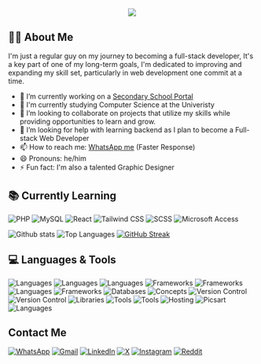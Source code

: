 <h1 align="center">
    <img src="https://readme-typing-svg.demolab.com/?lines=Hello,+I'm+Nzenwata+Christopher;A+Web+Developer+and+Graphic+Designer;Always+learning+new+things+and+developing+my+skills&center=true&width=500&height=50">
</h1>

## 👨‍💻 About Me
I'm just a regular guy on my journey to becoming a full-stack developer, It's a key part of one of my long-term goals, I'm dedicated to improving and expanding my skill set, particularly in web development one commit at a time.

- 🔭 I’m currently working on a <a href="https://e-school-red.vercel.app/" target="_blank">Secondary School Portal</a>
- 🌱 I'm currently studying Computer Science at the Univeristy
- 👯 I’m looking to collaborate on projects that utilize my skills while providing opportunities to learn and grow.
- 🤔 I’m looking for help with learning backend as I plan to become a Full-stack Web Developer
- 📫 How to reach me: [WhatsApp me](https://wa.me/2348141207888) (Faster Response)
- 😄 Pronouns: he/him
- ⚡ Fun fact: I'm also a talented Graphic Designer

## 📚 Currently Learning

![PHP](https://img.shields.io/badge/-PHP-777bb4?logo=php&logoColor=white&style=for-the-badge)
![MySQL](https://img.shields.io/badge/-MySQL-4479a1?logo=mysql&logoColor=white&style=for-the-badge)
![React](https://img.shields.io/badge/-React-61dafb?logo=react&logoColor=black&style=for-the-badge)
![Tailwind CSS](https://img.shields.io/badge/-Tailwind%20CSS-38b2ac?logo=tailwind-css&logoColor=white&style=for-the-badge)
![SCSS](https://img.shields.io/badge/-SCSS-cc6699?logo=sass&logoColor=white&style=for-the-badge)
![Microsoft Access](https://img.shields.io/badge/-Microsoft%20Access-A4373A?logo=microsoft-access&logoColor=white&style=for-the-badge)

![Github stats](https://github-readme-stats.vercel.app/api?username=Chris-Error-404&count_private=true&show_icons=true&theme=algolia) 
![Top Languages](https://github-readme-stats.vercel.app/api/top-langs/?username=CHRIS-ERROR-404&show_icons=true&theme=algolia)
[![GitHub Streak](https://github-readme-streak-stats-omega-swart.vercel.app?user=Chris-Error-404&theme=algolia)](https://git.io/streak-stats) 



## 💻 Languages & Tools

![Languages](https://img.shields.io/badge/-HTML-e34f26?logo=html5&logoColor=fff) 
![Languages](https://img.shields.io/badge/-CSS-1572b6?logo=css3&logoColor=fff) 
![Languages](https://img.shields.io/badge/-JavaScript-f7df1e?logo=javascript&logoColor=000) 
![Frameworks](https://img.shields.io/badge/-W3.CSS-4caf50?logo=w3c&logoColor=fff) 
![Frameworks](https://img.shields.io/badge/-Bootstrap-7952b3?logo=bootstrap&logoColor=fff) 
![Languages](https://img.shields.io/badge/-Python-3776ab?logo=python&logoColor=fff) 
![Frameworks](https://img.shields.io/badge/-Django-092e20?logo=django&logoColor=fff) 
![Databases](https://img.shields.io/badge/-MySQL-4479a1?logo=mysql&logoColor=fff) 
![Concepts](https://img.shields.io/badge/-Data%20Structures-007396?logo=databricks&logoColor=fff) 
![Version Control](https://img.shields.io/badge/-Git-f05032?logo=git&logoColor=fff) 
![Version Control](https://img.shields.io/badge/-GitHub-181717?logo=github&logoColor=fff) 
![Libraries](https://img.shields.io/badge/-React-61dafb?logo=react&logoColor=000) 
![Tools](https://img.shields.io/badge/-VSCode-007acc?logo=visual-studio-code&logoColor=fff) 
![Tools](https://img.shields.io/badge/-Figma-f24e1e?logo=figma&logoColor=fff) 
![Hosting](https://img.shields.io/badge/-Vercel-000?logo=vercel&logoColor=fff) 
![Picsart](https://img.shields.io/badge/-Picsart-9b4dca?logo=picsart&logoColor=fff&style=for-the-badge)
![Languages](https://img.shields.io/badge/-English-007396?logo=language&logoColor=fff)

## Contact Me  
[![WhatsApp](https://img.shields.io/badge/WhatsApp-25D366?logo=whatsapp&logoColor=white&style=for-the-badge)](https://wa.me/2348141207888) [![Gmail](https://img.shields.io/badge/Gmail-D14836?logo=gmail&logoColor=white&style=for-the-badge)](mailto:nzenwatachristopher186@gmail.com) [![LinkedIn](https://img.shields.io/badge/LinkedIn-0A66C2?logo=linkedin&logoColor=white&style=for-the-badge)](https://www.linkedin.com/in/christopher-nzenwata-b52807334/) [![X](https://img.shields.io/badge/X-000?logo=x&logoColor=white&style=for-the-badge)](https://x.com/Chris_Error_404) [![Instagram](https://img.shields.io/badge/Instagram-E4405F?logo=instagram&logoColor=white&style=for-the-badge)](https://www.instagram.com/typicaldeveloper) [![Reddit](https://img.shields.io/badge/Reddit-FF4500?logo=reddit&logoColor=white&style=for-the-badge)](https://www.reddit.com/user/your-reddit-handle)
